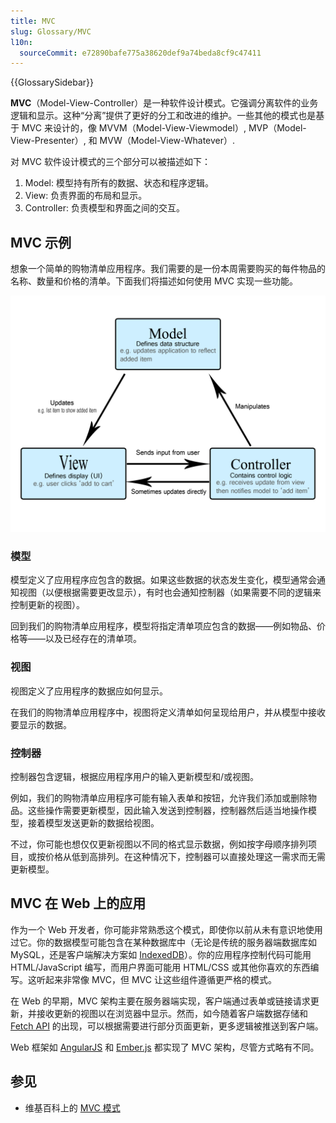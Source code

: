 ```yaml
---
title: MVC
slug: Glossary/MVC
l10n:
  sourceCommit: e72890bafe775a38620def9a74beda8cf9c47411
---
```


{{GlossarySidebar}}

**MVC**（Model-View-Controller）是一种软件设计模式。它强调分离软件的业务逻辑和显示。这种“分离”提供了更好的分工和改进的维护。一些其他的模式也是基于 MVC 来设计的，像 MVVM（Model-View-Viewmodel）, MVP（Model-View-Presenter）, 和 MVW（Model-View-Whatever）.

对 MVC 软件设计模式的三个部分可以被描述如下：

1. Model: 模型持有所有的数据、状态和程序逻辑。
2. View: 负责界面的布局和显示。
3. Controller: 负责模型和界面之间的交互。

## MVC 示例

想象一个简单的购物清单应用程序。我们需要的是一份本周需要购买的每件物品的名称、数量和价格的清单。下面我们将描述如何使用 MVC 实现一些功能。

![显示 MVC 各部分的架构的图片](model-view-controller-light-blue.png)

### 模型

模型定义了应用程序应包含的数据。如果这些数据的状态发生变化，模型通常会通知视图（以便根据需要更改显示），有时也会通知控制器（如果需要不同的逻辑来控制更新的视图）。

回到我们的购物清单应用程序，模型将指定清单项应包含的数据——例如物品、价格等——以及已经存在的清单项。

### 视图

视图定义了应用程序的数据应如何显示。

在我们的购物清单应用程序中，视图将定义清单如何呈现给用户，并从模型中接收要显示的数据。

### 控制器

控制器包含逻辑，根据应用程序用户的输入更新模型和/或视图。

例如，我们的购物清单应用程序可能有输入表单和按钮，允许我们添加或删除物品。这些操作需要更新模型，因此输入发送到控制器，控制器然后适当地操作模型，接着模型发送更新的数据给视图。

不过，你可能也想仅仅更新视图以不同的格式显示数据，例如按字母顺序排列项目，或按价格从低到高排列。在这种情况下，控制器可以直接处理这一需求而无需更新模型。

## MVC 在 Web 上的应用

作为一个 Web 开发者，你可能非常熟悉这个模式，即使你以前从未有意识地使用过它。你的数据模型可能包含在某种数据库中（无论是传统的服务器端数据库如 MySQL，还是客户端解决方案如 [IndexedDB](/zh-CN/docs/Web/API/IndexedDB_API)）。你的应用程序控制代码可能用 HTML/JavaScript 编写，而用户界面可能用 HTML/CSS 或其他你喜欢的东西编写。这听起来非常像 MVC，但 MVC 让这些组件遵循更严格的模式。

在 Web 的早期，MVC 架构主要在服务器端实现，客户端通过表单或链接请求更新，并接收更新的视图以在浏览器中显示。然而，如今随着客户端数据存储和 [Fetch API](/zh-CN/docs/Web/API/Fetch_API) 的出现，可以根据需要进行部分页面更新，更多逻辑被推送到客户端。

Web 框架如 [AngularJS](https://zh.wikipedia.org/wiki/AngularJS) 和 [Ember.js](https://zh.wikipedia.org/wiki/Ember.js) 都实现了 MVC 架构，尽管方式略有不同。

## 参见

- 维基百科上的 [MVC 模式](https://zh.wikipedia.org/wiki/MVC)
